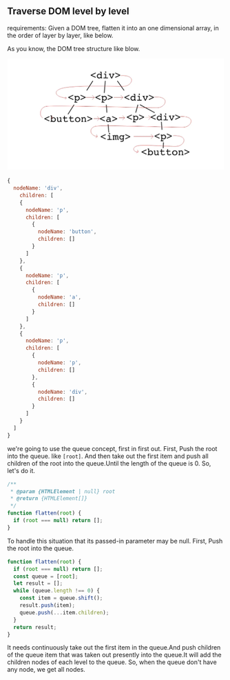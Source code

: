 ## Traverse DOM level by level

requirements:
Given a DOM tree, flatten it into an one dimensional array, in the order of layer by layer, like below.

As you know, the DOM tree structure like blow.

![Alt text](domLevel.png)

```js
{
  nodeName: 'div',
    children: [
    {
      nodeName: 'p',
      children: [
        {
          nodeName: 'button',
          children: []
        }
      ]
    },
    {
      nodeName: 'p',
      children: [
        {
          nodeName: 'a',
          children: []
        }
      ]
    },
    {
      nodeName: 'p',
      children: [
        {
          nodeName: 'p',
          children: []
        },
        {
          nodeName: 'div',
          children: []
        }
      ]
    }
  ]
}
```

we're going to use the queue concept, first in first out.
First, Push the root into the queue. like `[root]`.
And then take out the first item and push all children of the root into the queue.Until the length of the queue is 0. So, let's do it.

```js
/**
 * @param {HTMLElement | null} root
 * @return {HTMLElement[]}
 */
function flatten(root) {
  if (root === null) return [];
}
```

To handle this situation that its passed-in parameter may be null.
First, Push the root into the queue.

```js
function flatten(root) {
  if (root === null) return [];
  const queue = [root];
  let result = [];
  while (queue.length !== 0) {
    const item = queue.shift();
    result.push(item);
    queue.push(...item.children);
  }
  return result;
}
```

It needs continuously take out the first item in the queue.And push children of the queue item that was taken out presently into the queue.It will add the children nodes of each level to the queue.
So, when the queue don't have any node, we get all nodes.
